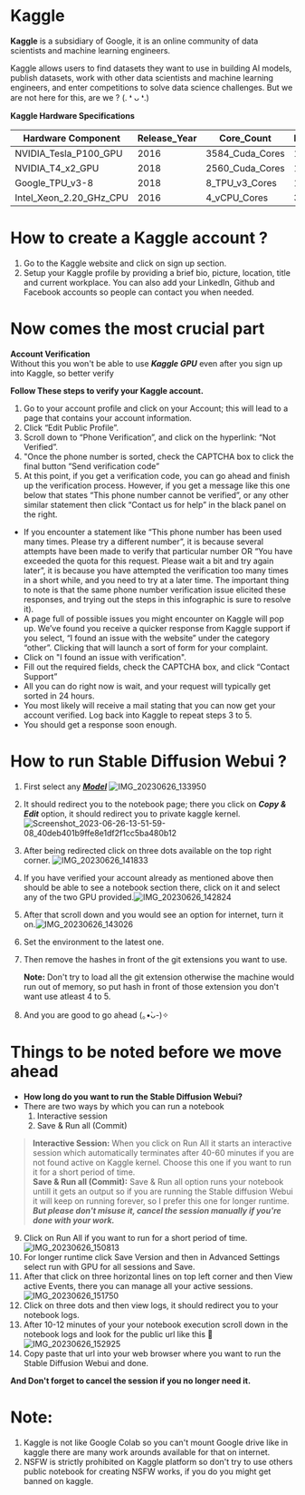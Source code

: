 # **Kaggle** <br>
**Kaggle** is a subsidiary of Google, it is an online community of data scientists and machine learning engineers.

Kaggle allows users to find datasets they want to use in building AI models, publish datasets, work with other data scientists and machine learning engineers, and enter competitions to solve data science challenges.
But we are not here for this, are we ? (⁠.⁠ ⁠❛⁠ ⁠ᴗ⁠ ⁠❛⁠.⁠) <br>

**Kaggle Hardware Specifications**

| Hardware Component | Release_Year | Core_Count | Memory	| Hours/Week 
| --- | --- | --- | --- | --- |
NVIDIA_Tesla_P100_GPU |	2016 | 3584_Cuda_Cores | 16 GB | 32 h 
NVIDIA_T4_x2_GPU | 2018	| 2560_Cuda_Cores |	16 GB	| 32 h 
Google_TPU_v3-8	| 2018 |	8_TPU_v3_Cores	| 128 GB	| 20 h
Intel_Xeon_2.20_GHz_CPU	| 2016 | 4_vCPU_Cores |	32 GB	| Unlimited




# How to create a Kaggle account ? <br>
1. Go to the Kaggle website and click on sign up section. <br>
2. Setup your Kaggle profile by providing a brief bio, picture, location, title and current workplace. You can also add your LinkedIn, Github and Facebook accounts so people can contact you when needed. <br>

# Now comes the most crucial part <br>
**Account Verification** <br>
Without this you won't be able to use ***Kaggle GPU*** even after you sign up into Kaggle, so better verify <br>

**Follow These steps to verify your Kaggle account.** <br>
1. Go to your account profile and click on your Account; this will lead to a page that contains your account information.
2. Click “Edit Public Profile”.
3. Scroll down to “Phone Verification”, and click on the hyperlink: “Not Verified”.
4. "Once the phone number is sorted, check the CAPTCHA box to click the final button “Send verification code”
5. At this point, if you get a verification code, you can go ahead and finish up the verification process. However, if you get a message like this one below that states “This phone number cannot be verified”, or any other similar statement then click “Contact us for help” in the black panel on the right.
* If you encounter a statement like “This phone number has been used many times. Please try a different number”, it is because several attempts have been made to verify that particular number OR “You have exceeded the quota for this request. Please wait a bit and try again later”, it is because you have attempted the verification too many times in a short while, and you need to try at a later time. The important thing to note is that the same phone number verification issue elicited these responses, and trying out the steps in this infographic is sure to resolve it).
* A page full of possible issues you might encounter on Kaggle will pop up. We’ve found you receive a quicker response from Kaggle support if you select, “I found an issue with the website” under the category “other”. Clicking that will launch a sort of form for your complaint.
* Click on "I found an issue with verification".
* Fill out the required fields, check the CAPTCHA box, and click “Contact Support”
* All you can do right now is wait, and your request will typically get sorted in 24 hours.
* You most likely will receive a mail stating that you can now get your account verified. Log back into Kaggle to repeat steps 3 to 5.
* You should get a response soon enough. <br>

# How to run Stable Diffusion Webui ?<br>
1. First select any ***[Model](https://github.com/Cabel7/Stable-Diffusion-Webui-Kaggle)***
![IMG_20230626_133950](https://github.com/Cabel7/Image/assets/134921117/6cb14925-40c7-4a5f-938c-32cf7a924431)
2. It should redirect you to the notebook page; there you click on ***Copy & Edit*** option, it should redirect you to private kaggle kernel. ![Screenshot_2023-06-26-13-51-59-08_40deb401b9ffe8e1df2f1cc5ba480b12](https://github.com/Cabel7/Image/assets/134921117/443184be-f36e-419d-8524-a7dca4a3bffd)
3. After being redirected click on three dots available on the top right corner.
![IMG_20230626_141833](https://github.com/Cabel7/Image/assets/134921117/917d586e-5691-4882-94de-30446cc66fa1)
5. If you have verified your account already as mentioned above then should be able to see a notebook section there, click on it and select any of the two GPU provided.![IMG_20230626_142824](https://github.com/Cabel7/Image/assets/134921117/6bae14df-3b20-4639-ae4a-b48e8109f3f5)
7. After that scroll down and you would see an option for internet, turn it on.![IMG_20230626_143026](https://github.com/Cabel7/Image/assets/134921117/ddb0d886-0d63-4a79-bc96-2750bfa1c15f)
8. Set the environment to the latest one.
9. Then remove the hashes in front of the git extensions you want to use.<br>

   **Note:** Don't try to load all the git extension otherwise the machine would run out of memory, so put hash in front of those extension you don't want use atleast 4 to 5. <br>

10. And you are good to go ahead (⁠｡⁠•̀⁠ᴗ⁠-⁠)⁠✧

# Things to be noted before we move ahead <br>
* **How long do you want to run the Stable Diffusion Webui?**
* There are two ways by which you can run a notebook
  1. Interactive session
  2. Save & Run all (Commit)
> **Interactive Session:** When you click on Run All it starts an interactive session which automatically terminates after 40-60 minutes if you are not found active on Kaggle kernel. Choose this one if you want to run it for a short period of time. <br>
> **Save & Run all (Commit):** Save & Run all option runs your notebook untill it gets an output so if you are running the Stable diffusion Webui it will keep on running forever, so I prefer this one for longer runtime. <br>
***But please don't misuse it, cancel the session manually if you're done with your work.***

9. Click on Run All if you want to run for a short period of time.
![IMG_20230626_150813](https://github.com/Cabel7/Image/assets/134921117/1d18419e-9099-4776-b67c-b35d5637b82c)
10. For longer runtime click Save Version and then in Advanced Settings select run with GPU for all sessions and Save.
11. After that click on three horizontal lines on top left corner and then View active Events, there you can manage all your active sessions.
    ![IMG_20230626_151750](https://github.com/Cabel7/Image/assets/134921117/8fe08abb-ee20-4304-8728-568d1e3a3ec2)
12. Click on three dots and then view logs, it should redirect you to your notebook logs.
13. After 10-12 minutes of your your notebook execution scroll down in the notebook logs and look for the public url like this 🔻
    ![IMG_20230626_152925](https://github.com/Cabel7/Image/assets/134921117/3660a141-cc25-487b-8ea3-6dc769a392e9)
14. Copy paste that url into your web browser where you want to run the Stable Diffusion Webui and done.

**And Don't forget to cancel the session if you no longer need it.**

# Note:<br>
1. Kaggle is not like Google Colab so you can't mount Google drive like in kaggle there are many work arounds available for that on internet.
2. NSFW is strictly prohibited on Kaggle platform so don't try to use others public notebook for creating NSFW works, if you do you might get banned on kaggle.
    
